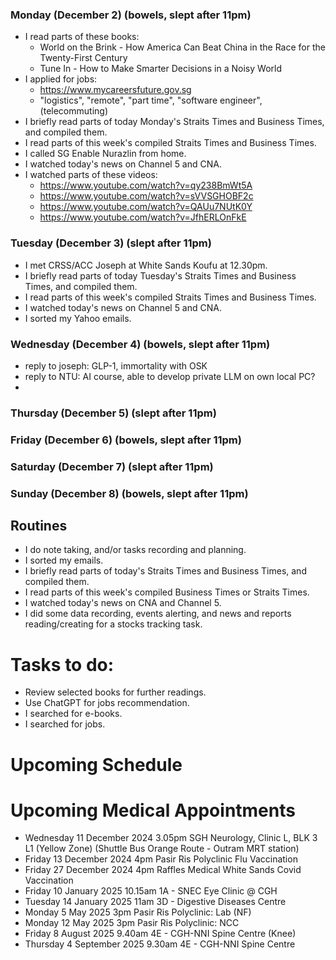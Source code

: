### Monday (December 2) (bowels, slept after 11pm)
- I read parts of these books:
    - World on the Brink - How America Can Beat China in the Race for the Twenty-First Century
    - Tune In - How to Make Smarter Decisions in a Noisy World
- I applied for jobs:
    - https://www.mycareersfuture.gov.sg
    - "logistics", "remote", "part time", "software engineer", (telecommuting)
- I briefly read parts of today Monday's Straits Times and Business Times, and compiled them.
- I read parts of this week's compiled Straits Times and Business Times.
- I called SG Enable Nurazlin from home.
- I watched today's news on Channel 5 and CNA.
- I watched parts of these videos:
    - https://www.youtube.com/watch?v=qy238BmWt5A
    - https://www.youtube.com/watch?v=sVVSGHOBF2c
    - https://www.youtube.com/watch?v=QAUu7NUtK0Y
    - https://www.youtube.com/watch?v=JfhERLOnFkE

### Tuesday (December 3) (slept after 11pm)
- I met CRSS/ACC Joseph at White Sands Koufu at 12.30pm.
- I briefly read parts of today Tuesday's Straits Times and Business Times, and compiled them.
- I read parts of this week's compiled Straits Times and Business Times.
- I watched today's news on Channel 5 and CNA.
- I sorted my Yahoo emails.

### Wednesday (December 4) (bowels, slept after 11pm)
- reply to joseph: GLP-1, immortality with OSK
- reply to NTU: AI course, able to develop private LLM on own local PC?  
- 

### Thursday (December 5) (slept after 11pm)


### Friday (December 6) (bowels, slept after 11pm)


### Saturday (December 7) (slept after 11pm)


### Sunday (December 8) (bowels, slept after 11pm)




## Routines
- I do note taking, and/or tasks recording and planning.
- I sorted my emails.
- I briefly read parts of today's Straits Times and Business Times, and compiled them.
- I read parts of this week's compiled Business Times or Straits Times.
- I watched today's news on CNA and Channel 5.
- I did some data recording, events alerting, and news and reports reading/creating for a stocks tracking task.

# Tasks to do:
- Review selected books for further readings.
- Use ChatGPT for jobs recommendation.
- I searched for e-books.
- I searched for jobs.

# Upcoming Schedule

# Upcoming Medical Appointments
- Wednesday 11 December 2024 3.05pm SGH Neurology, Clinic L, BLK 3 L1 (Yellow Zone) (Shuttle Bus Orange Route - Outram MRT station)
- Friday 13 December 2024 4pm Pasir Ris Polyclinic Flu Vaccination
- Friday 27 December 2024 4pm Raffles Medical White Sands Covid Vaccination
- Friday 10 January 2025 10.15am 1A - SNEC Eye Clinic @ CGH
- Tuesday 14 January 2025 11am 3D - Digestive Diseases Centre
- Monday 5 May 2025 3pm Pasir Ris Polyclinic: Lab (NF)
- Monday 12 May 2025 3pm Pasir Ris Polyclinic: NCC
- Friday 8 August 2025 9.40am 4E - CGH-NNI Spine Centre (Knee)
- Thursday 4 September 2025 9.30am 4E - CGH-NNI Spine Centre
